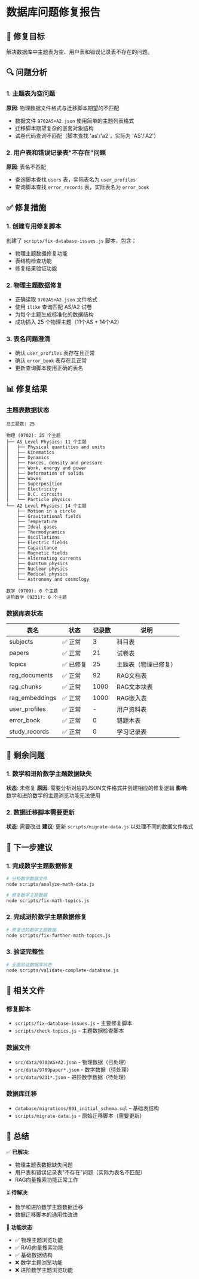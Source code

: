 # 数据库问题修复报告

## 🎯 修复目标
解决数据库中主题表为空、用户表和错误记录表不存在的问题。

## 🔍 问题分析

### 1. 主题表为空问题
**原因**: 物理数据文件格式与迁移脚本期望的不匹配
- 数据文件 `9702AS+A2.json` 使用简单的主题列表格式
- 迁移脚本期望复杂的嵌套对象结构
- 试卷代码查询不匹配（脚本查找 'as'/'a2'，实际为 'AS'/'A2'）

### 2. 用户表和错误记录表"不存在"问题
**原因**: 表名不匹配
- 查询脚本查找 `users` 表，实际表名为 `user_profiles`
- 查询脚本查找 `error_records` 表，实际表名为 `error_book`

## ✅ 修复措施

### 1. 创建专用修复脚本
创建了 `scripts/fix-database-issues.js` 脚本，包含：
- 物理主题数据修复功能
- 表结构检查功能
- 修复结果验证功能

### 2. 物理主题数据修复
- 正确读取 `9702AS+A2.json` 文件格式
- 使用 `ilike` 查询匹配 AS/A2 试卷
- 为每个主题生成标准化的数据结构
- 成功插入 25 个物理主题（11个AS + 14个A2）

### 3. 表名问题澄清
- 确认 `user_profiles` 表存在且正常
- 确认 `error_book` 表存在且正常
- 更新查询脚本使用正确的表名

## 📊 修复结果

### 主题表数据状态
```
总主题数: 25

物理 (9702): 25 个主题
├── AS Level Physics: 11 个主题
│   ├── Physical quantities and units
│   ├── Kinematics
│   ├── Dynamics
│   ├── Forces, density and pressure
│   ├── Work, energy and power
│   ├── Deformation of solids
│   ├── Waves
│   ├── Superposition
│   ├── Electricity
│   ├── D.C. circuits
│   └── Particle physics
└── A2 Level Physics: 14 个主题
    ├── Motion in a circle
    ├── Gravitational fields
    ├── Temperature
    ├── Ideal gases
    ├── Thermodynamics
    ├── Oscillations
    ├── Electric fields
    ├── Capacitance
    ├── Magnetic fields
    ├── Alternating currents
    ├── Quantum physics
    ├── Nuclear physics
    ├── Medical physics
    └── Astronomy and cosmology

数学 (9709): 0 个主题
进阶数学 (9231): 0 个主题
```

### 数据库表状态
| 表名 | 状态 | 记录数 | 说明 |
|------|------|--------|------|
| subjects | ✅ 正常 | 3 | 科目表 |
| papers | ✅ 正常 | 21 | 试卷表 |
| topics | ✅ 已修复 | 25 | 主题表（物理已修复） |
| rag_documents | ✅ 正常 | 92 | RAG文档表 |
| rag_chunks | ✅ 正常 | 1000 | RAG文本块表 |
| rag_embeddings | ✅ 正常 | 1000 | RAG嵌入表 |
| user_profiles | ✅ 正常 | - | 用户资料表 |
| error_book | ✅ 正常 | 0 | 错题本表 |
| study_records | ✅ 正常 | 0 | 学习记录表 |

## 🚧 剩余问题

### 1. 数学和进阶数学主题数据缺失
**状态**: 未修复
**原因**: 需要分析对应的JSON文件格式并创建相应的修复逻辑
**影响**: 数学和进阶数学的主题浏览功能无法使用

### 2. 数据迁移脚本需要更新
**状态**: 需要改进
**建议**: 更新 `scripts/migrate-data.js` 以处理不同的数据文件格式

## 🎯 下一步建议

### 1. 完成数学主题数据修复
```bash
# 分析数学数据文件
node scripts/analyze-math-data.js

# 修复数学主题数据
node scripts/fix-math-topics.js
```

### 2. 完成进阶数学主题数据修复
```bash
# 修复进阶数学主题数据
node scripts/fix-further-math-topics.js
```

### 3. 验证完整性
```bash
# 全面验证数据库状态
node scripts/validate-complete-database.js
```

## 📁 相关文件

### 修复脚本
- `scripts/fix-database-issues.js` - 主要修复脚本
- `scripts/check-topics.js` - 主题数据检查脚本

### 数据文件
- `src/data/9702AS+A2.json` - 物理数据（已处理）
- `src/data/9709paper*.json` - 数学数据（待处理）
- `src/data/9231*.json` - 进阶数学数据（待处理）

### 数据库迁移
- `database/migrations/001_initial_schema.sql` - 基础表结构
- `scripts/migrate-data.js` - 原始迁移脚本（需要更新）

## 🎉 总结

✅ **已解决**:
- 物理主题表数据缺失问题
- 用户表和错误记录表"不存在"问题（实际为表名不匹配）
- RAG向量搜索功能正常工作

⏳ **待解决**:
- 数学和进阶数学主题数据迁移
- 数据迁移脚本的通用性改进

🚀 **功能状态**:
- ✅ 物理主题浏览功能
- ✅ RAG向量搜索功能
- ✅ 基础数据结构
- ❌ 数学主题浏览功能
- ❌ 进阶数学主题浏览功能